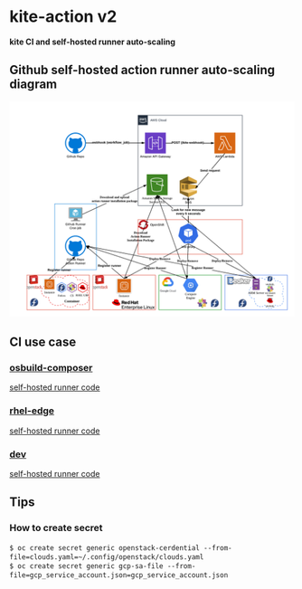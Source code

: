 # kite-action v2

**kite CI and self-hosted runner auto-scaling**

## Github self-hosted action runner auto-scaling diagram

![kite CI diagram](./kite-action-v2.png)

## CI use case

### [osbuild-composer](https://github.com/osbuild/osbuild-composer)

[self-hosted runner code](https://github.com/virt-s1/kite-action/tree/composer_ci)

### [rhel-edge](https://github.com/virt-s1/rhel-edge)

[self-hosted runner code](https://github.com/virt-s1/kite-action/tree/rhel-edge)

### [dev](https://github.com/virt-s1/kite-demo)

[self-hosted runner code](https://github.com/virt-s1/kite-action/tree/dev)

## Tips

### How to create secret

    $ oc create secret generic openstack-cerdential --from-file=clouds.yaml=~/.config/openstack/clouds.yaml
    $ oc create secret generic gcp-sa-file --from-file=gcp_service_account.json=gcp_service_account.json
